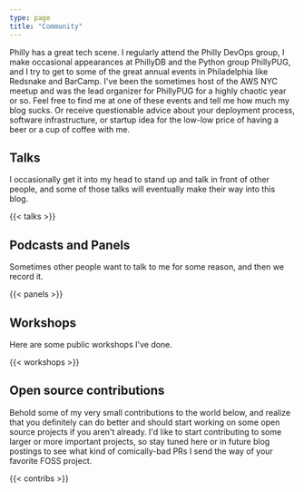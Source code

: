 ```yaml
---
type: page
title: "Community"
---
```


Philly has a great tech scene. I regularly attend the Philly DevOps group, I make occasional appearances at PhillyDB and the Python group PhillyPUG, and I try to get to some of the great annual events in Philadelphia like Redsnake and BarCamp.  I've been the sometimes host of the AWS NYC meetup and was the lead organizer for PhillyPUG for a highly chaotic year or so. Feel free to find me at one of these events and tell me how much my blog sucks. Or receive questionable advice about your deployment process, software infrastructure, or startup idea for the low-low price of having a beer or a cup of coffee with me.

## Talks

I occasionally get it into my head to stand up and talk in front of other people, and some of those talks will eventually make their way into this blog.

<div>{{< talks >}}</div>

## Podcasts and Panels

Sometimes other people want to talk to me for some reason, and then we record it.

<div>{{< panels >}}</div>

## Workshops

Here are some public workshops I've done.

<div>{{< workshops >}}</div>

## Open source contributions

Behold some of my very small contributions to the world below, and realize that you definitely can do better and should start working on some open source projects if you aren't already.  I'd like to start contributing to some larger or more important projects, so stay tuned here or in future blog postings to see what kind of comically-bad PRs I send the way of your favorite FOSS project.

<div>{{< contribs >}}</div>
